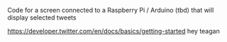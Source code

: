 Code for a screen connected to a Raspberry Pi / Arduino (tbd) that will display selected tweets

https://developer.twitter.com/en/docs/basics/getting-started
hey teagan 

